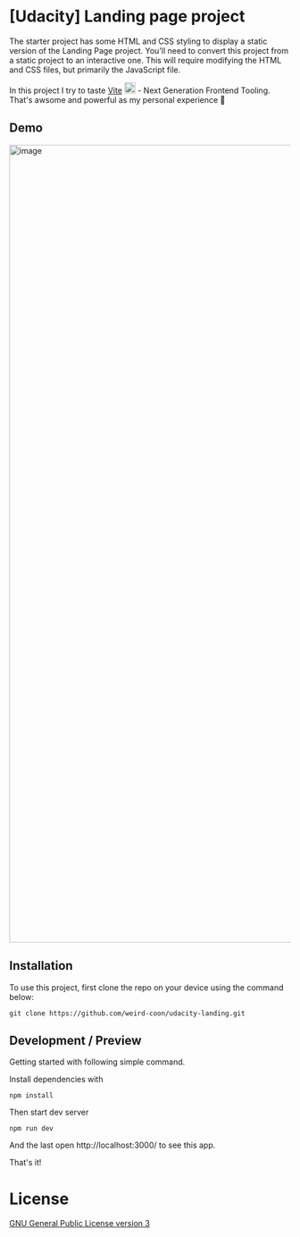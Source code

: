 # [Udacity] Landing page project

The starter project has some HTML and CSS styling to display a static version of the Landing Page project. You'll need to convert this project from a static project to an interactive one. This will require modifying the HTML and CSS files, but primarily the JavaScript file.

In this project I try to taste [Vite](https://vitejs.dev/) <img width="20" src="https://vitejs.dev/logo.svg" alt="Vite logo"> - Next Generation Frontend Tooling. That's awsome and powerful as my personal experience 🤪 


## Demo
<img width="1428" alt="image" src="https://user-images.githubusercontent.com/25971333/179395271-c5f8f057-3e31-4c3e-8dc4-610af92f8fb0.png">


## Installation

To use this project, first clone the repo on your device using the command below:

```
git clone https://github.com/weird-coon/udacity-landing.git
```

## Development / Preview
Getting started with following simple command.

Install dependencies with 
```
npm install
```

Then start dev server
```
npm run dev
```
And the last open http://localhost:3000/ to see this app.

That's it!

# License

<!-- Adding the license to README is a good practice so that people can easily refer to it.

Make sure you have added a LICENSE file in your project folder. **Shortcut:** Click add new file in your root of your repo in GitHub > Set file name to LICENSE > GitHub shows LICENSE templates > Choose the one that best suits your project!

I personally add the name of the license and provide a link to it like below. -->

[GNU General Public License version 3](https://opensource.org/licenses/GPL-3.0)
